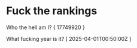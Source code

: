 # Fuck the rankings

Who the hell am I?
{ 17749920 }

What fucking year is it?
[ 2025-04-01T00:50:00Z ]
